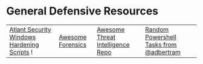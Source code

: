# General Defensive Resources



|                                                                                                            |                                                                |                                                                                             |                                                                                                |
| ---------------------------------------------------------------------------------------------------------- | -------------------------------------------------------------- | ------------------------------------------------------------------------------------------- | ---------------------------------------------------------------------------------------------- |
| [Atlant Security Windows Hardening Scripts](https://github.com/atlantsecurity/windows-hardening-scripts) ! | [Awesome Forensics](https://cugu.github.io/awesome-forensics/) | [Awesome Threat Intelligence Repo](https://github.com/hslatman/awesome-threat-intelligence) | [Random Powershell Tasks from @adbertram](https://github.com/adbertram/Random-PowerShell-Work) |
